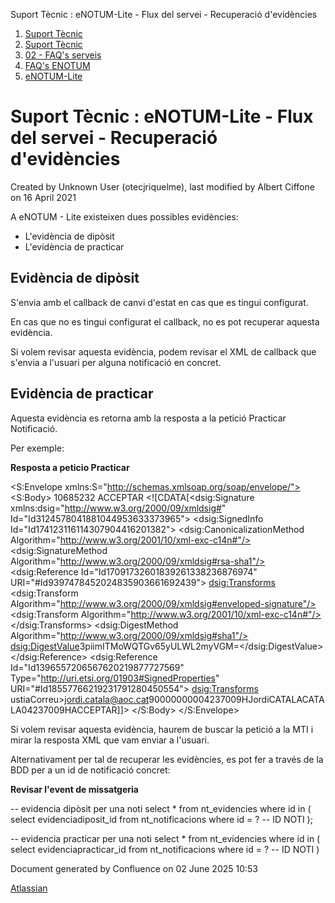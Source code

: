Suport Tècnic : eNOTUM-Lite - Flux del servei - Recuperació d'evidències  

1.  [Suport Tècnic](index.html)
2.  [Suport Tècnic](13893782.html)
3.  [02 - FAQ's serveis](26313393.html)
4.  [FAQ's ENOTUM](28705561.html)
5.  [eNOTUM-Lite](eNOTUM-Lite_36341310.html)

Suport Tècnic : eNOTUM-Lite - Flux del servei - Recuperació d'evidències
========================================================================

Created by Unknown User (otecjriquelme), last modified by Albert Ciffone on 16 April 2021

A eNOTUM - Lite existeixen dues possibles evidències:

*   L'evidència de dipòsit
*   L'evidència de practicar

Evidència de dipòsit
--------------------

S'envia amb el callback de canvi d'estat en cas que es tingui configurat.

En cas que no es tingui configurat el callback, no es pot recuperar aquesta evidència.

Si volem revisar aquesta evidència, podem revisar el XML de callback que s'envia a l'usuari per alguna notificació en concret.

Evidència de practicar
----------------------

Aquesta evidència es retorna amb la resposta a la petició Practicar Notificació.

Per exemple:

**Resposta a peticio Practicar**

<S:Envelope xmlns:S="http://schemas.xmlsoap.org/soap/envelope/">
   <S:Body>
      <procesaResponse xmlns="http://www.openuri.org/" xmlns:ns0="http://gencat.net/scsp/esquemes/peticion">
         <RespostaPracticar xmlns="http://www.aoc.cat/eNotum">
            <ResultatPracticarNotificacio>
               <IdNotificacio>10685232</IdNotificacio>
               <Decisio>ACCEPTAR</Decisio>
               <Evidencia><!\[CDATA\[<EvidenciaNotificacio xmlns="http://www.aoc.cat/eNotum" Id="Id9397478452024835903661692439"><dsig:Signature xmlns:dsig="http://www.w3.org/2000/09/xmldsig#" Id="Id3124578041881044953633373965">
<dsig:SignedInfo Id="Id174123116114307904416201382">
<dsig:CanonicalizationMethod Algorithm="http://www.w3.org/2001/10/xml-exc-c14n#"/>
<dsig:SignatureMethod Algorithm="http://www.w3.org/2000/09/xmldsig#rsa-sha1"/>
<dsig:Reference Id="Id17091732601839261338236876974" URI="#Id9397478452024835903661692439">
<dsig:Transforms>
<dsig:Transform Algorithm="http://www.w3.org/2000/09/xmldsig#enveloped-signature"/>
<dsig:Transform Algorithm="http://www.w3.org/2001/10/xml-exc-c14n#"/>
</dsig:Transforms>
<dsig:DigestMethod Algorithm="http://www.w3.org/2000/09/xmldsig#sha1"/>
<dsig:DigestValue>3piimITMoWQTGv65yULWL2myVGM=</dsig:DigestValue>
</dsig:Reference>
<dsig:Reference Id="Id1396557206567620219877727569" Type="http://uri.etsi.org/01903#SignedProperties" URI="#Id18557766219231791280450554">
<dsig:Transforms>
ustiaCorreu><BustiaCorreu>jordi.catala@aoc.cat</BustiaCorreu><Telefon>900000000</Telefon><DocumentIdentificatiu><NIF>04237009H</NIF></DocumentIdentificatiu><Nom>Jordi</Nom><PrimerCognom>CATALA</PrimerCognom><SegonCognom>CATALA</SegonCognom></PersonaFisica></Destinatari></Destinataris><Signatari><DocumentPersonaFisica><NIF>04237009H</NIF></DocumentPersonaFisica></Signatari><MotiuEvidencia>ACCEPTAR</MotiuEvidencia></EvidenciaNotificacio>\]\]></Evidencia>
            </ResultatPracticarNotificacio>
         </RespostaPracticar>
      </procesaResponse>
   </S:Body>
</S:Envelope>

  

Si volem revisar aquesta evidència, haurem de buscar la petició a la MTI i mirar la resposta XML que vam enviar a l'usuari.

  

Alternativament per tal de recuperar les evidències, es pot fer a través de la BDD per a un id de notificació concret:

**Revisar l'event de missatgeria**

\-- evidencia dipòsit per una noti
select \* from nt\_evidencies
where id in (
select evidenciadiposit\_id from nt\_notificacions where id = ? -- ID NOTI
);


-- evidencia practicar per una noti
select \* from nt\_evidencies
where id in (
select evidenciapracticar\_id from nt\_notificacions where id = ? -- ID NOTI
)

Document generated by Confluence on 02 June 2025 10:53

[Atlassian](http://www.atlassian.com/)